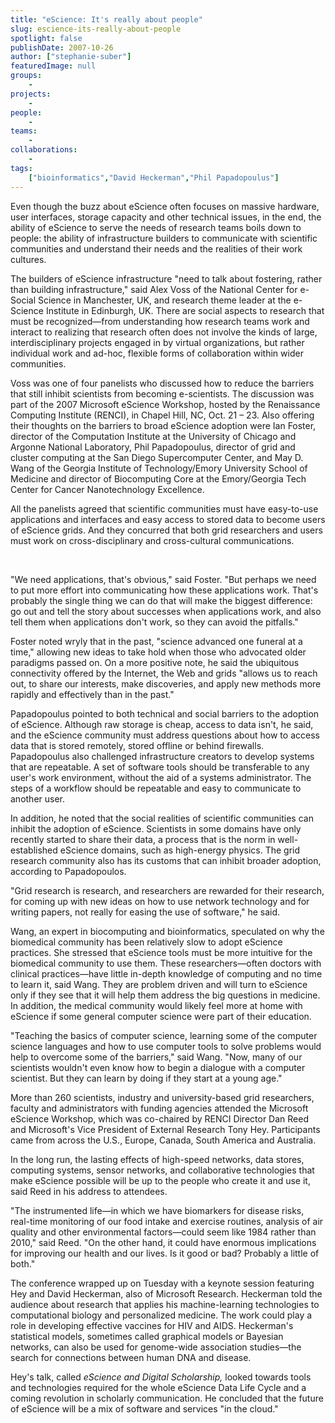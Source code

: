 ```yaml
---
title: "eScience: It's really about people"
slug: escience-its-really-about-people
spotlight: false
publishDate: 2007-10-26
author: ["stephanie-suber"]
featuredImage: null
groups:
    - 
projects:
    - 
people:
    - 
teams: 
    - 
collaborations:
    - 
tags:
    ["bioinformatics","David Heckerman","Phil Papadopoulus"]
---
```

Even though the buzz about eScience often focuses on massive hardware, user interfaces, storage capacity and other technical issues, in the end, the ability of eScience to serve the needs of research teams boils down to people: the ability of infrastructure builders to communicate with scientific communities and understand their needs and the realities of their work cultures.



The builders of eScience infrastructure "need to talk about fostering, rather than building infrastructure," said Alex Voss of the National Center for e-Social Science in Manchester, UK, and research theme leader at the e-Science Institute in Edinburgh, UK. There are social aspects to research that must be recognized—from understanding how research teams work and interact to realizing that research often does not involve the kinds of large, interdisciplinary projects engaged in by virtual organizations, but rather individual work and ad-hoc, flexible forms of collaboration within wider communities.

Voss was one of four panelists who discussed how to reduce the barriers that still inhibit scientists from becoming e-scientists. The discussion was part of the 2007 Microsoft eScience Workshop, hosted by the Renaissance Computing Institute (RENCI), in Chapel Hill, NC, Oct. 21 – 23. Also offering their thoughts on the barriers to broad eScience adoption were Ian Foster, director of the Computation Institute at the University of Chicago and Argonne National Laboratory, Phil Papadopoulus, director of grid and cluster computing at the San Diego Supercomputer Center, and May D. Wang of the Georgia Institute of Technology/Emory University School of Medicine and director of Biocomputing Core at the Emory/Georgia Tech Center for Cancer Nanotechnology Excellence.

All the panelists agreed that scientific communities must have easy-to-use applications and interfaces and easy access to stored data to become users of eScience grids. And they concurred that both grid researchers and users must work on cross-disciplinary and cross-cultural communications.

&nbsp;

"We need applications, that's obvious," said Foster. "But perhaps we need to put more effort into communicating how these applications work. That's probably the single thing we can do that will make the biggest difference: go out and tell the story about successes when applications work, and also tell them when applications don't work, so they can avoid the pitfalls."

Foster noted wryly that in the past, "science advanced one funeral at a time," allowing new ideas to take hold when those who advocated older paradigms passed on. On a more positive note, he said the ubiquitous connectivity offered by the Internet, the Web and grids "allows us to reach out, to share our interests, make discoveries, and apply new methods more rapidly and effectively than in the past."

Papadopoulus pointed to both technical and social barriers to the adoption of eScience. Although raw storage is cheap, access to data isn't, he said, and the eScience community must address questions about how to access data that is stored remotely, stored offline or behind firewalls.  Papadopoulus also challenged infrastructure creators to develop systems that are repeatable. A set of software tools should be transferable to any user's work environment, without the aid of a systems administrator. The steps of a workflow should be repeatable and easy to communicate to another user.

In addition, he noted that the social realities of scientific communities can inhibit the adoption of eScience. Scientists in some domains have only recently started to share their data, a process that is the norm in well-established eScience domains, such as high-energy physics. The grid research community also has its customs that can inhibit broader adoption, according to Papadopoulos.

"Grid research is research, and researchers are rewarded for their research, for coming up with new ideas on how to use network technology and for writing papers, not really for easing the use of software," he said.

Wang, an expert in biocomputing and bioinformatics, speculated on why the biomedical community has been relatively slow to adopt eScience practices. She stressed that eScience tools must be more intuitive for the biomedical community to use them. These researchers—often doctors with clinical practices—have little in-depth knowledge of computing and no time to learn it, said Wang. They are problem driven and will turn to eScience only if they see that it will help them address the big questions in medicine. In addition, the medical community would likely feel more at home with eScience if some general computer science were part of their education.

"Teaching the basics of computer science, learning some of the computer science languages and how to use computer tools to solve problems would help to overcome some of the barriers," said Wang. "Now, many of our scientists wouldn't even know how to begin a dialogue with a computer scientist. But they can learn by doing if they start at a young age."

More than 260 scientists, industry and university-based grid researchers, faculty and administrators with funding agencies attended the Microsoft eScience Workshop, which was co-chaired by RENCI Director Dan Reed and Microsoft's Vice President of External Research Tony Hey. Participants came from across the U.S., Europe, Canada, South America and Australia.

In the long run, the lasting effects of high-speed networks, data stores, computing systems, sensor networks, and collaborative technologies that make eScience possible will be up to the people who create it and use it, said Reed in his address to attendees.

"The instrumented life—in which we have biomarkers for disease risks, real-time monitoring of our food intake and exercise routines, analysis of air quality and other environmental factors—could seem like 1984 rather than 2010," said Reed. "On the other hand, it could have enormous implications for improving our health and our lives. Is it good or bad? Probably a little of both."

The conference wrapped up on Tuesday with a keynote session featuring Hey and David Heckerman, also of Microsoft Research. Heckerman told the audience about research that applies his machine-learning technologies to computational biology and personalized medicine. The work could play a role in developing effective vaccines for HIV and AIDS. Heckerman's statistical models, sometimes called graphical models or Bayesian networks, can also be used for genome-wide association studies—the search for connections between human DNA and disease.

Hey's talk, called <em>eScience and Digital Scholarship, </em>looked towards tools and technologies required for the whole eScience Data Life Cycle and a coming revolution in scholarly communication. He concluded that the future of eScience will be a mix of software and services "in the cloud."
